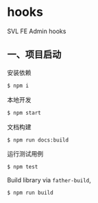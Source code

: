 # hooks

SVL FE  Admin hooks 

## 一、项目启动

安装依赖

```bash
$ npm i
```

本地开发

```bash
$ npm start
```

文档构建

```bash
$ npm run docs:build
```

运行测试用例

```bash
$ npm test
```

Build library via `father-build`,

```bash
$ npm run build
```
